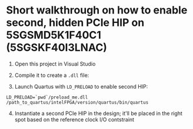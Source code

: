 # Short walkthrough on how to enable second, hidden PCIe HIP on 5SGSMD5K1F40C1 (5SGSKF40I3LNAC)

1. Open this project in Visual Studio

2. Compile it to create a `.dll` file:

3. Launch Quartus with `LD_PRELOAD` to enable second HIP:

```
LD_PRELOAD=`pwd`/preload_me.dll /path_to_quartus/intelFPGA/version/quartus/bin/quartus
```

4. Instantiate a second PCIe HIP in the design; it'll be placed in the right spot based on the reference clock I/O contstraint
